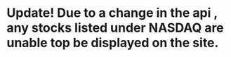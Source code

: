 # Update! Due to a change in the api , any stocks listed under NASDAQ are unable top be displayed on the site.
